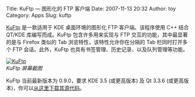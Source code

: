 Title: KuFtp — 图形化的 FTP 客户端
Date: 2007-11-13 20:32
Author: toy
Category: Apps
Slug: kuftp

[KuFtp](http://kuftp.sourceforge.net/) 是一款适用于 KDE 桌面环境的图形化
FTP 客户端。该程序使用 C++ 结合 QT/KDE 库编写而成。KuFtp
包含许多用来实现与 FTP 交互的功能，其中最显著的是与 Firefox 类似的 Tab
浏览特性，该特性允许你在分隔的 Tab 栏同时打开多个 FTP 会话。此外，KuFtp
也具有书签管理、历史记录、以及队列管理等功能。

[![KuFtp](http://i.linuxtoy.org/i/2007/11/kuftp-thumb.png)](http://i.linuxtoy.org/i/2007/11/kuftp.png)  
*KuFtp 屏幕截图*

KuFtp 当前最新版本为 0.9.0，要求 KDE 3.5 (或更高版本) 及 Qt 3.3.6
(或更高版本)，你可以[从这里下载其源代码](http://kuftp.sourceforge.net/download.php)。
